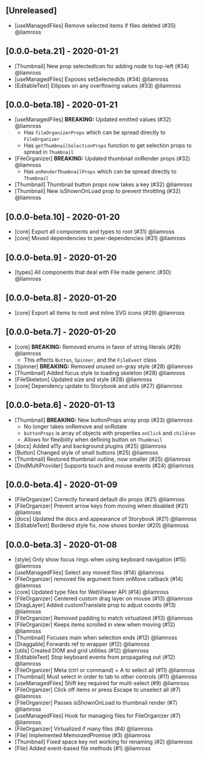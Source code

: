 ## [Unreleased]

- [useManagedFiles] Remove selected items if files deleted (#35) @liamross

## [0.0.0-beta.21] - 2020-01-21

- [Thumbnail] New prop selectedIcon for adding node to top-left (#34) @liamross
- [useManagedFiles] Exposes setSelectedIds (#34) @liamross
- [EditableText] Ellipses on any overflowing values (#33) @liamross

## [0.0.0-beta.18] - 2020-01-21

- [useManagedFiles] **BREAKING:** Updated emitted values (#32) @liamross
  - Has `fileOrganizerProps` which can be spread directly to `FileOrganizer`
  - Has `getThumbnailSelectionProps` function to get selection props to spread in `Thumbnail`
- [FileOrganizer] **BREAKING:** Updated thumbnail onRender props (#32) @liamross
  - Has `onRenderThumbnailProps` which can be spread directly to `Thumbnail`
- [Thumbnail] Thumbnail button props now takes a key (#32) @liamross
- [Thumbnail] New isShownOnLoad prop to prevent throttling (#32) @liamross

## [0.0.0-beta.10] - 2020-01-20

- [core] Export all components and types to root (#31) @liamross
- [core] Moved dependencies to peer-dependencies (#31) @liamross

## [0.0.0-beta.9] - 2020-01-20

- [types] All components that deal with File made generic (#30) @liamross

## [0.0.0-beta.8] - 2020-01-20

- [core] Export all items to root and inline SVG icons (#29) @liamross

## [0.0.0-beta.7] - 2020-01-20

- [core] **BREAKING:** Removed enums in favor of string literals (#28) @liamross
  - This effects `Button`, `Spinner`, and the `FileEvent` class
- [Spinner] **BREAKING:** Removed unused on-gray style (#28) @liamross
- [Thumbnail] Added focus style to loading skeleton (#28) @liamross
- [FileSkeleton] Updated size and style (#28) @liamross
- [core] Dependency update to Storybook and utils (#27) @liamross

## [0.0.0-beta.6] - 2020-01-13

- [Thumbnail] **BREAKING:** New buttonProps array prop (#23) @liamross
  - No longer takes onRemove and onRotate
  - `buttonProps` is array of objects with properties `onClick` and `children`
  - Allows for flexibility when defining button on `Thumbnail`
- [docs] Added a11y and background plugins (#25) @liamross
- [Button] Changed style of small buttons (#25) @liamross
- [Thumbnail] Restored thumbnail outline, now smaller (#25) @liamross
- [DndMultiProvider] Supports touch and mouse events (#24) @liamross

## [0.0.0-beta.4] - 2020-01-09

- [FileOrganizer] Correctly forward default div props (#21) @liamross
- [FileOrganizer] Prevent arrow keys from moving when disabled (#21) @liamross
- [docs] Updated the docs and appearance of Storybook (#21) @liamross
- [EditableText] Bordered style fix, now shows border (#20) @liamross

## [0.0.0-beta.3] - 2020-01-08

- [style] Only show focus rings when using keyboard navigation (#15) @liamross
- [useManagedFiles] Select any moved files (#14) @liamross
- [FileOrganizer] removed file argument from onMove callback (#14) @liamross
- [core] Updated type files for WebViewer API (#14) @liamross
- [FileOrganizer] Centered custom drag layer on mouse (#13) @liamross
- [DragLayer] Added customTranslate prop to adjust coords (#13) @liamross
- [FileOrganizer] Removed padding to match virtualized (#13) @liamross
- [FileOrganizer] Keeps items scrolled in view when moving (#12) @liamross
- [Thumbnail] Focuses main when selection ends (#12) @liamross
- [Draggable] Forwards ref to wrapper (#12) @liamross
- [utils] Created DOM and grid utilities (#12) @liamross
- [EditableText] Stop keyboard events from propagating out (#12) @liamross
- [FileOrganizer] Meta (ctrl or command) + A to select all (#11) @liamross
- [Thumbnail] Must select in order to tab to other controls (#11) @liamross
- [useManagedFiles] Shift key required for multi-select (#9) @liamross
- [FileOrganizer] Click off items or press Escape to unselect all (#7) @liamross
- [FileOrganizer] Passes isShownOnLoad to thumbnail render (#7) @liamross
- [useManagedFiles] Hook for managing files for FileOrganizer (#7) @liamross
- [FileOrganizer] Virtualized if many files (#4) @liamross
- [File] Implemented MemoizedPromise (#3) @liamross
- [Thumbnail] Fixed space key not working for renaming (#2) @liamross
- [File] Added event-based file methods (#1) @liamross
